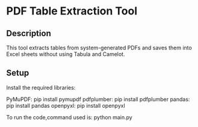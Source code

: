 # PDF Table Extraction Tool

## Description
This tool extracts tables from system-generated PDFs and saves them into Excel sheets without using Tabula and Camelot.

## Setup
Install the required libraries:

PyMuPDF: pip install pymupdf
pdfplumber: pip install pdfplumber
pandas: pip install pandas
openpyxl: pip install openpyxl

To run the code,command used is:
python main.py